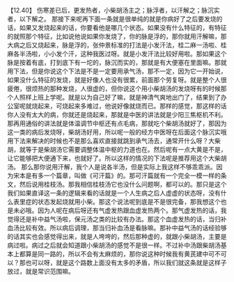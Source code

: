 【12.40】 伤寒差已后，更发热者，小柴胡汤主之；脉浮者，以汗解之；脉沉实者，以下解之。
那接下来呢再下面一条就是很单纯的就是你病好了之后要发烧的话，如果又发烧起来的话，你要看他是哪几个状态。如果没有什么特征的，有特征的就照那个特征，比如说他说如果你发烧了，你的脉是浮的，那你就用汗解嘛，那大病之后又烧起来，脉是浮的，张仲景标准的打法是小发汗法，桂二麻一汤啦、桂麻各半汤啦，小小发个汗，这种我医过呀。就是小发汗法比较好用啦。那如果这个脉是按着有底，打到底下有一坨的，脉沉而实的，那就是有大便塞在里面嘛。那就用下法，但是你说这个下法是不是一定要用承气汤，那不一定，因为它一开始说，如果没什么特征的发烧，就是好像人也没有很累，前面那个劳复呀。就是整个人很疲倦，很烦热的那种发烧，人很虚的，但你说这个用小柴胡汤的发烧呀有的时候那个人照样上班上学呢。就是以为自己好了嘛，就是神清气爽地出门了，结果到了办公室呢就烧起来，可烧起来多难过，他说好像就烧而已。那样的感觉，那这样的话你人没有太大的病，你就还是烧起来，那就是中医的讲法就是少阳三焦枢机不利。那再用通俗的讲法就是体温调节中枢还有点毛病，那就吃个柴胡汤就好了，那因为这一类的病后发烧呀，柴胡汤好用，所以呢一般的经方中医呀在后面这个脉沉实哦用下法来解决的时候也不是那么喜欢直接就跳到承气汤去，通常开什么呀？大柴胡，就等于是柴胡汤它需要调整体温中枢的力道也在。然后呢有一点大黄是不是，让它能够把大便通下来，也就好了。所以这样的情况的下法呢是推荐用这个大柴胡汤。
那么那你说用汗解，我个人是说各半汤，但是实际上我这样不够乖乖派。因为宋本是有多一个篇章，叫做《可汗篇》的。那可汗篇就有一个完全一模一样的条文，然后说用桂枝汤。那我相信桂枝汤它也没什么问题啊，都可以的。那只是这个我们如果直译这一条的逻辑来看的话就是一个人生病之后人虚虚的状态呀，没有什么表里症的状态发起烧就用小柴。那这个说法呢到底是不是很完备，那我想这个也是未必哦。因为人呢在病后呀还有气虚发热跟血虚发热两个。那气虚发热的话，我觉得还是补中益气汤啦，保元汤之类的比较有办法。那这个血虚发热的话，当归补血汤比较有效。所以病后调理，那当归补血汤是看脉嘛。那补中益气汤的话经验够的话其实也会感觉得出来，就是人垮垮的，然后那种虚的，就跟小柴胡汤，主要是病过啦。病过之后就会知道跟小柴胡汤的感觉不是很一样。不过补中汤跟柴胡汤基本上都算是同一路的，所以不会有太麻烦的，那你说这种时候我有黄芪建中可不可以？那也可以呀，就是这个路数上面没有太多的矛盾，所以我们就这条就是这样子放过，就是常识范围嘛。
